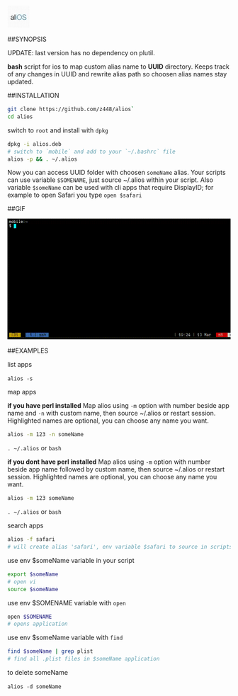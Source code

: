 ![alios logo](assets/logo50x50.jpg)


##SYNOPSIS

UPDATE: last version has no dependency on plutil.

**bash** script for ios to map custom alias name to **UUID** directory. Keeps track of any changes in UUID and rewrite alias path so choosen alias names stay updated.

##INSTALLATION

```bash
git clone https://github.com/z448/alios`
cd alios
```
switch to `root` and install with `dpkg`

```bash
dpkg -i alios.deb
# switch to `mobile` and add to your `~/.bashrc` file
alios -p && . ~/.alios
```

Now you can access UUID folder with choosen `someName` alias. Your scripts can use variable `$SOMENAME`, just source ~/.alios within your script. Also variable `$someName` can be used with cli apps that require DisplayID; for example to open Safari you type `open $safari`

##GIF

![alios](https://raw.githubusercontent.com/z448/alios/master/alios.gif)

##EXAMPLES

list apps

`alios -s`

map apps

**if you have perl installed**
Map alios using `-m` option with number beside app name and `-n` with custom name, then source ~/.alios or restart session. Highlighted names are optional, you can choose any name you want.

```bash
alios -m 123 -n someName
```
`. ~/.alios` or `bash`

**if you dont have perl installed**
Map alios using `-m` option with number beside app name followed by custom name, then source ~/.alios or restart session. Highlighted names are optional, you can choose any name you want.

```bash
alios -m 123 someName
```
`. ~/.alios` or `bash`

search apps

```bash
alios -f safari
# will create alias 'safari', env variable $safari to source in scripts and env variable $SAFARI with DisplayID of safari app.
```

use env $someName variable in your script

```bash
export $someName
# open vi
source $someName
```

use env $SOMENAME variable with `open` 

```bash
open $SOMENAME
# opens application
```

use env $someName variable with `find` 

```bash
find $someName | grep plist
# find all .plist files in $someName application
```

to delete someName

`alios -d someName`
